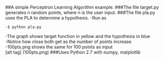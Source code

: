 ##A simple Perceptron Learning Algorithm example.
###The file target.py generates n random points, where n is the user input.
###The file pla.py uses the PLA to determine a hypothesis.
-Run as 
```
-$ python pla.py
```
-The graph shows target function in yellow and the hypothesis in blue  
-Notice how close both get as the number of points increase  
-100pts.png shows the same for 100 points as input   
[alt tag] (100pts.png)
###Uses Python 2.7 with numpy, matplotlib
